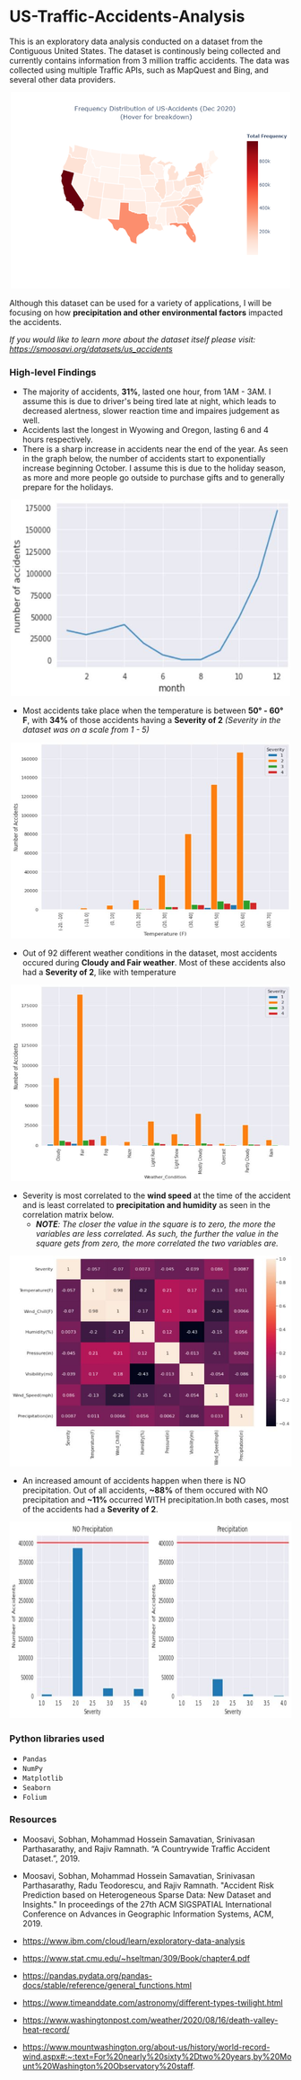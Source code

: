 # US-Traffic-Accidents-Analysis

This is an exploratory data analysis conducted on a dataset from the Contiguous United States. The dataset is continously being collected and currently contains information from 3 million traffic accidents. The data was collected using multiple Traffic APIs, such as MapQuest and Bing, and several other data providers.

<p align="center">
 <img src="https://github.com/lodi-m/US-Traffic-Accidents-Analysis/blob/main/us_map_coverage.png" width="500" height="350">
</p>

Although this dataset can be used for a variety of applications, I will be focusing on how **precipitation and other environmental factors** impacted the accidents.

*If you would like to learn more about the dataset itself please visit: https://smoosavi.org/datasets/us_accidents*

### High-level Findings

* The majority of accidents, **31%**, lasted one hour, from 1AM - 3AM. I assume this is due to driver's being tired late at night, which leads to decreased alertness, slower reaction time and impaires judgement as well. 
* Accidents last the longest in Wyowing and Oregon, lasting 6 and 4 hours respectively.
* There is a sharp increase in accidents near the end of the year. As seen in the graph below, the number of accidents start to exponentially increase beginning October. I assume this is due to the holiday season, as more and more people go outside to purchase gifts and to generally prepare for the holidays. 
<p align="center">
 <img src="https://github.com/lodi-m/US-Traffic-Accidents-Analysis/blob/main/img/num_accidents_vs_month.JPG" width="500" height="350">  
</p>
 
* Most accidents take place when the temperature is between **50° - 60° F**, with **34%** of those accidents having a **Severity of 2** *(Severity in the dataset was on a scale from 1 - 5)*
<p align="center">
 <img src="https://github.com/lodi-m/US-Traffic-Accidents-Analysis/blob/main/img/severity_num_acc_vs_temp.JPG" width="500" height="350">  
</p>

* Out of 92 different weather conditions in the dataset, most accidents occured during **Cloudy and Fair weather**. Most of these accidents also had a **Severity of 2**, like with temperature
<p align="center">
 <img src="https://github.com/lodi-m/US-Traffic-Accidents-Analysis/blob/main/img/num_accidents_vs_weather_cond.JPG" width="500" height="350">  
</p>

* Severity is most correlated to the **wind speed** at the time of the accident and is least correlated to **precipitation and humidity** as seen in the correlation matrix below.
    * ***NOTE**: The closer the value in the square is to zero, the more the variables are less correlated. As such, the further the value in the square gets from zero, the more correlated the two variables are.* 
<p align="center">
 <img src="https://github.com/lodi-m/US-Traffic-Accidents-Analysis/blob/main/img/corr_matrix.JPG" width="550" height="375">  
</p>

* An increased amount of accidents happen when there is NO precipitation. Out of all accidents, **~88%** of them occured with NO precipitation and **~11%** occurred WITH precipitation.In both cases, most of the accidents had a **Severity of 2**.
<p align="center">
 <img src="https://github.com/lodi-m/US-Traffic-Accidents-Analysis/blob/main/img/precip_num_acc_vs_sev.JPG" width="700" height="350">  
</p>

### Python libraries used 
- `Pandas`
- `NumPy`
- `Matplotlib`
- `Seaborn`
- `Folium`

### Resources 
*   Moosavi, Sobhan, Mohammad Hossein Samavatian, Srinivasan Parthasarathy, and Rajiv Ramnath. “A Countrywide Traffic Accident Dataset.”, 2019.

* Moosavi, Sobhan, Mohammad Hossein Samavatian, Srinivasan Parthasarathy, Radu Teodorescu, and Rajiv Ramnath. "Accident Risk Prediction based on Heterogeneous Sparse Data: New Dataset and Insights." In proceedings of the 27th ACM SIGSPATIAL International Conference on Advances in Geographic Information Systems, ACM, 2019.

*   https://www.ibm.com/cloud/learn/exploratory-data-analysis 
*   https://www.stat.cmu.edu/~hseltman/309/Book/chapter4.pdf 
* https://pandas.pydata.org/pandas-docs/stable/reference/general_functions.html
* https://www.timeanddate.com/astronomy/different-types-twilight.html 
* https://www.washingtonpost.com/weather/2020/08/16/death-valley-heat-record/
* https://www.mountwashington.org/about-us/history/world-record-wind.aspx#:~:text=For%20nearly%20sixty%2Dtwo%20years,by%20Mount%20Washington%20Observatory%20staff. 

